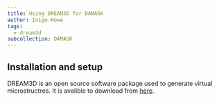 ```yaml
---
title: Using DREAM3D for DAMASK
author: Inigo Howe
tags:
  - dream3d
subcollection: DAMASK
---
```

## Installation and setup

DREAM3D is an open source software package used to generate virtual microstructres. It is avalible to download from [here](http://dream3d.bluequartz.net/Download/).
